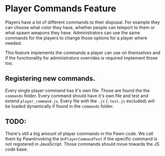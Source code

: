 # Player Commands Feature
Players have a lot of different commands to their disposal. For example they can choose what color
they have, whether people can teleport to them or what spawn weapons they have. Administrators can
use the same commands for the players to change those options for a player where needed.

This feature implements the commands a player can use on themselves and if the functionality for 
administrators overrides is required implement those too.

## Registering new commands.
Every single player command has it's own file. Those are found the the `commands` folder.
Every command should have it's own file and test and extend `player_command.js`. Every file 
with the `.js` (`.test.js` excluded) will be loaded dynamically if found in the `commands` folder.

## TODO:
There's still a big amount of player commands in the Pawn code. We call them by PawnInvoking the
`OnPlayerCommandText` if the specific command is not registered in JavaScript. Those commands should
move towards the JS code base.
